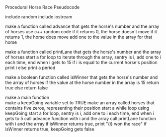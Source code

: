Procedural Horse Race Pseudocode

include random
include iostream

make a function called advance that gets the horse's number and the array of horses
	use c++ random code
	if it returns 0, the horse doesn't move
	if it returns 1, the horse does move
		add one to the value in the array for that horse

make a function called printLane that gets the horse's number and the array of horses
	start a for loop to iterate through the array, sentry is i, add one to i each time, end when i gets to 15
		if i is equal to the current horse's position
			print i
		else print a period
	
make a boolean function called isWinner that gets the horse's number and the array of horses
	if the value at the horse number in the array is 15
		return true
	else
		return false

make a main function	
	make a keepGoing variable set to TRUE
	make an array called horses that contains five zeros, representing their position
	start a while loop using keepGoing
		start a for loop, sentry is i, add one to i each time, end when i gets to 5
			call advance function with i and the array
			call printLane function with i and the array
			if isWinner returns true, print "{i} won the race"
		if isWinner returns true, keepGoing gets false
		
